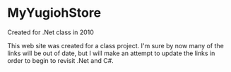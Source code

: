 # MyYugiohStore
 Created for .Net class in 2010
 
 This web site was created for a class project. I'm sure by now many of the links will be out of date, but I will make an attempt to update the links in order to begin to revisit .Net and C#.
 
 


